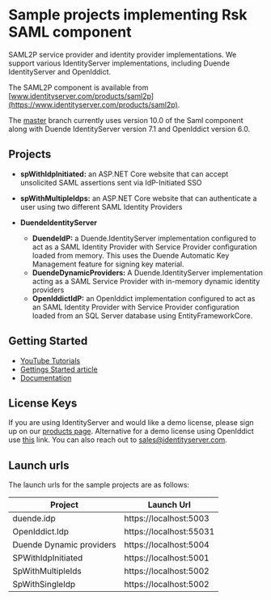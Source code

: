 # Sample projects implementing Rsk SAML component

SAML2P service provider and identity provider implementations. We support various IdentityServer implementations, including Duende IdentityServer and OpenIddict. 

 The SAML2P component is available from [www.identityserver.com/products/saml2p](https://www.identityserver.com/products/saml2p).


The [master](https://github.com/RockSolidKnowledge/Samples.IdentityServer4.Saml2pIntegration/tree/master) branch currently uses  version 10.0 of the Saml component along with Duende IdentityServer version 7.1 and OpenIddict version 6.0. 

## Projects

- **spWithIdpInitiated:** an ASP.NET Core website that can accept unsolicited SAML assertions sent via IdP-Initiated SSO
- **spWithMultipleIdps:** an ASP.NET Core website that can authenticate a user using two different SAML Identity Providers

- **DuendeIdentityServer**
	- **DuendeIdP:** a Duende.IdentityServer implementation configured to act as a SAML Identity Provider with Service Provider configuration loaded from memory. This uses the Duende Automatic Key Management feature for signing key material. 
	- **DuendeDynamicProviders:** A Duende.IdentityServer implementation acting as a SAML Service Provider with in-memory dynamic identity providers
	- **OpenIddictIdP:** an OpenIddict implementation configured to act as an SAML Identity Provider with Service Provider configuration loaded from an SQL Server database using EntityFrameworkCore. 


## Getting Started

- [YouTube Tutorials](https://www.youtube.com/playlist?list=PLz9t0GSOz9eCGVZQnQBDg8KH_SRQmzfUm)
- [Gettings Started article](https://www.identityserver.com/articles/saml-20-integration-with-identityserver4/)
- [Documentation](https://www.identityserver.com/documentation/saml2p/)

## License Keys
If you are using IdentityServer and would like a demo license, please sign up on our [products page](	https://www.identityserver.com/products/saml2p). Alternative for a demo license using OpenIddict use [this](https://www.openiddictcomponents.com/products/saml2p) link. You can also reach out to <sales@identityserver.com>.


## Launch urls
The launch urls for the sample projects are as follows:

|Project|Launch Url|
|---|---|
|duende.idp|https://localhost:5003|
|OpenIddict.Idp|https://localhost:55031|
|Duende Dynamic providers|https://localhost:5004|
|SPWithIdpInitiated|https://localhost:5001|
|SpWithMultipleIds|https://localhost:5002|
|SpWithSingleIdp|https://localhost:5002|